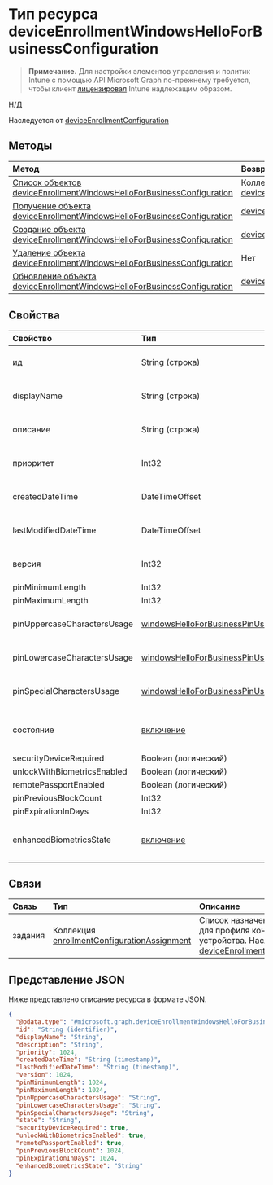 # <a name="deviceenrollmentwindowshelloforbusinessconfiguration-resource-type"></a>Тип ресурса deviceEnrollmentWindowsHelloForBusinessConfiguration

> **Примечание.** Для настройки элементов управления и политик Intune с помощью API Microsoft Graph по-прежнему требуется, чтобы клиент [лицензировал](https://go.microsoft.com/fwlink/?linkid=839381) Intune надлежащим образом.

Н/Д

Наследуется от [deviceEnrollmentConfiguration](../resources/intune_onboarding_deviceenrollmentconfiguration.md)

## <a name="methods"></a>Методы
|Метод|Возвращаемый тип|Описание|
|:---|:---|:---|
|[Список объектов deviceEnrollmentWindowsHelloForBusinessConfiguration](../api/intune_onboarding_deviceenrollmentwindowshelloforbusinessconfiguration_list.md)|Коллекция [deviceEnrollmentWindowsHelloForBusinessConfiguration](../resources/intune_onboarding_deviceenrollmentwindowshelloforbusinessconfiguration.md)|Список свойств и связей объектов [deviceEnrollmentWindowsHelloForBusinessConfiguration](../resources/intune_onboarding_deviceenrollmentwindowshelloforbusinessconfiguration.md).|
|[Получение объекта deviceEnrollmentWindowsHelloForBusinessConfiguration](../api/intune_onboarding_deviceenrollmentwindowshelloforbusinessconfiguration_get.md)|[deviceEnrollmentWindowsHelloForBusinessConfiguration](../resources/intune_onboarding_deviceenrollmentwindowshelloforbusinessconfiguration.md)|Чтение свойств и связей объекта [deviceEnrollmentWindowsHelloForBusinessConfiguration](../resources/intune_onboarding_deviceenrollmentwindowshelloforbusinessconfiguration.md).|
|[Создание объекта deviceEnrollmentWindowsHelloForBusinessConfiguration](../api/intune_onboarding_deviceenrollmentwindowshelloforbusinessconfiguration_create.md)|[deviceEnrollmentWindowsHelloForBusinessConfiguration](../resources/intune_onboarding_deviceenrollmentwindowshelloforbusinessconfiguration.md)|Создание объекта [deviceEnrollmentWindowsHelloForBusinessConfiguration](../resources/intune_onboarding_deviceenrollmentwindowshelloforbusinessconfiguration.md).|
|[Удаление объекта deviceEnrollmentWindowsHelloForBusinessConfiguration](../api/intune_onboarding_deviceenrollmentwindowshelloforbusinessconfiguration_delete.md)|Нет|Удаляет объект [deviceEnrollmentWindowsHelloForBusinessConfiguration](../resources/intune_onboarding_deviceenrollmentwindowshelloforbusinessconfiguration.md).|
|[Обновление объекта deviceEnrollmentWindowsHelloForBusinessConfiguration](../api/intune_onboarding_deviceenrollmentwindowshelloforbusinessconfiguration_update.md)|[deviceEnrollmentWindowsHelloForBusinessConfiguration](../resources/intune_onboarding_deviceenrollmentwindowshelloforbusinessconfiguration.md)|Обновление свойств объекта [deviceEnrollmentWindowsHelloForBusinessConfiguration](../resources/intune_onboarding_deviceenrollmentwindowshelloforbusinessconfiguration.md).|

## <a name="properties"></a>Свойства
|Свойство|Тип|Описание|
|:---|:---|:---|
|ид|String (строка)|Еще не задокументировано. Наследуется от объекта [deviceEnrollmentConfiguration](../resources/intune_onboarding_deviceenrollmentconfiguration.md).|
|displayName|String (строка)|Еще не задокументировано. Наследуется от объекта [deviceEnrollmentConfiguration](../resources/intune_onboarding_deviceenrollmentconfiguration.md).|
|описание|String (строка)|Еще не задокументировано. Наследуется от объекта [deviceEnrollmentConfiguration](../resources/intune_onboarding_deviceenrollmentconfiguration.md).|
|приоритет|Int32|Еще не задокументировано. Наследуется от объекта [deviceEnrollmentConfiguration](../resources/intune_onboarding_deviceenrollmentconfiguration.md).|
|createdDateTime|DateTimeOffset|Еще не задокументировано. Наследуется от объекта [deviceEnrollmentConfiguration](../resources/intune_onboarding_deviceenrollmentconfiguration.md).|
|lastModifiedDateTime|DateTimeOffset|Еще не задокументировано. Наследуется от объекта [deviceEnrollmentConfiguration](../resources/intune_onboarding_deviceenrollmentconfiguration.md).|
|версия|Int32|Еще не задокументировано. Наследуется от [deviceEnrollmentConfiguration](../resources/intune_onboarding_deviceenrollmentconfiguration.md)|
|pinMinimumLength|Int32|Н/Д|
|pinMaximumLength|Int32|Н/Д|
|pinUppercaseCharactersUsage|[windowsHelloForBusinessPinUsage](../resources/intune_onboarding_windowshelloforbusinesspinusage.md)|Еще не задокументировано. Возможные значения: `allowed`, `required`, `disallowed`.|
|pinLowercaseCharactersUsage|[windowsHelloForBusinessPinUsage](../resources/intune_onboarding_windowshelloforbusinesspinusage.md)|Еще не задокументировано. Возможные значения: `allowed`, `required`, `disallowed`.|
|pinSpecialCharactersUsage|[windowsHelloForBusinessPinUsage](../resources/intune_onboarding_windowshelloforbusinesspinusage.md)|Еще не задокументировано. Возможные значения: `allowed`, `required`, `disallowed`.|
|состояние|[включение](../resources/intune_onboarding_enablement.md)|Еще не задокументировано. Возможные значения: `notConfigured`, `enabled`, `disabled`.|
|securityDeviceRequired|Boolean (логический)|Н/Д|
|unlockWithBiometricsEnabled|Boolean (логический)|Н/Д|
|remotePassportEnabled|Boolean (логический)|Н/Д|
|pinPreviousBlockCount|Int32|Н/Д|
|pinExpirationInDays|Int32|Н/Д|
|enhancedBiometricsState|[включение](../resources/intune_onboarding_enablement.md)|Еще не задокументировано. Возможные значения: `notConfigured`, `enabled`, `disabled`.|

## <a name="relationships"></a>Связи
|Связь|Тип|Описание|
|:---|:---|:---|
|задания|Коллекция [enrollmentConfigurationAssignment](../resources/intune_onboarding_enrollmentconfigurationassignment.md)|Список назначений групп для профиля конфигурации устройства. Наследуется от [deviceEnrollmentConfiguration](../resources/intune_onboarding_deviceenrollmentconfiguration.md)|

## <a name="json-representation"></a>Представление JSON
Ниже представлено описание ресурса в формате JSON.
<!--{
  "blockType": "resource",
  "baseType": "microsoft.graph.deviceEnrollmentConfiguration",
  "keyProperty": "id",
  "@odata.type": "microsoft.graph.deviceEnrollmentWindowsHelloForBusinessConfiguration"
}-->
``` json
{
  "@odata.type": "#microsoft.graph.deviceEnrollmentWindowsHelloForBusinessConfiguration",
  "id": "String (identifier)",
  "displayName": "String",
  "description": "String",
  "priority": 1024,
  "createdDateTime": "String (timestamp)",
  "lastModifiedDateTime": "String (timestamp)",
  "version": 1024,
  "pinMinimumLength": 1024,
  "pinMaximumLength": 1024,
  "pinUppercaseCharactersUsage": "String",
  "pinLowercaseCharactersUsage": "String",
  "pinSpecialCharactersUsage": "String",
  "state": "String",
  "securityDeviceRequired": true,
  "unlockWithBiometricsEnabled": true,
  "remotePassportEnabled": true,
  "pinPreviousBlockCount": 1024,
  "pinExpirationInDays": 1024,
  "enhancedBiometricsState": "String"
}
```








